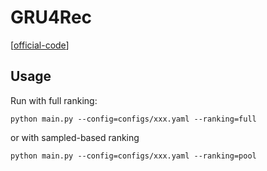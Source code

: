 
# GRU4Rec

[[official-code](https://github.com/hidasib/GRU4Rec)]


## Usage

Run with full ranking:

    python main.py --config=configs/xxx.yaml --ranking=full

or with sampled-based ranking

    python main.py --config=configs/xxx.yaml --ranking=pool

